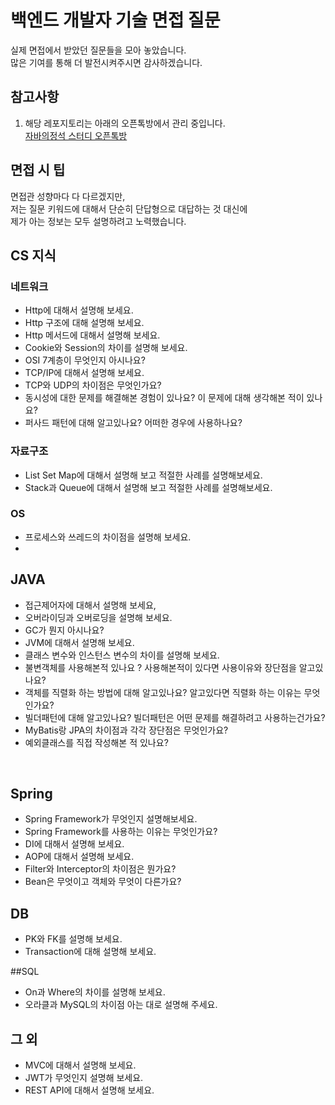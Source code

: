 # 백엔드 개발자 기술 면접 질문
실제 면접에서 받았던 질문들을 모아 놓았습니다.<br>
많은 기여를 통해 더 발전시켜주시면 감사하겠습니다.<br>

## 참고사항
1. 해당 레포지토리는 아래의 오픈톡방에서 관리 중입니다.<br>
[자바의정석 스터디 오픈톡방](https://open.kakao.com/o/gciAWHee)<br>

## 면접 시 팁
면접관 성향마다 다 다르겠지만,<br>
저는 질문 키워드에 대해서 단순히 단답형으로 대답하는 것 대신에<br>
제가 아는 정보는 모두 설명하려고 노력했습니다.<br>

## CS 지식
### 네트워크
* Http에 대해서 설명해 보세요.
* Http 구조에 대해 설명해 보세요.
* Http 메서드에 대해서 설명해 보세요.
* Cookie와 Session의 차이를 설명해 보세요.
* OSI 7계층이 무엇인지 아시나요?
* TCP/IP에 대해서 설명해 보세요.
* TCP와 UDP의 차이점은 무엇인가요?
* 동시성에 대한 문제를 해결해본 경험이 있나요? 이 문제에 대해 생각해본 적이 있나요?
* 퍼사드 패턴에 대해 알고있나요? 어떠한 경우에 사용하나요?

### 자료구조
* List Set Map에 대해서 설명해 보고 적절한 사례를 설명해보세요.
* Stack과 Queue에 대해서 설명해 보고 적절한 사례를 설명해보세요.<br>

### OS
* 프로세스와 쓰레드의 차이점을 설명해 보세요.
* 
## JAVA
* 접근제어자에 대해서 설명해 보세요,
* 오버라이딩과 오버로딩을 설명해 보세요.
* GC가 뭔지 아시나요?
* JVM에 대해서 설명해 보세요.
* 클래스 변수와 인스턴스 변수의 차이를 설명해 보세요.
* 불변객체를 사용해본적 있나요 ? 사용해본적이 있다면 사용이유와 장단점을 알고있나요? 
* 객체를 직렬화 하는 방법에 대해 알고있나요? 알고있다면 직렬화 하는 이유는 무엇인가요?
* 빌더패턴에 대해 알고있나요? 빌더패턴은 어떤 문제를 해결하려고 사용하는건가요?
* MyBatis랑 JPA의 차이점과 각각 장단점은 무엇인가요?
* 예외클래스를 직접 작성해본 적 있나요?
<br>

## Spring
* Spring Framework가 무엇인지 설명해보세요.
* Spring Framework를 사용하는 이유는 무엇인가요?
* DI에 대해서 설명해 보세요.
* AOP에 대해서 설명해 보세요.
* Filter와 Interceptor의 차이점은 뭔가요?
* Bean은 무엇이고 객체와 무엇이 다른가요?<br>

## DB
* PK와 FK를 설명해 보세요.
* Transaction에 대해 설명해 보세요.

##SQL
* On과 Where의 차이를 설명해 보세요.
* 오라클과 MySQL의 차이점 아는 대로 설명해 주세요.

## 그 외
* MVC에 대해서 설명해 보세요.
* JWT가 무엇인지 설명해 보세요.
* REST API에 대해서 설명해 보세요.  
